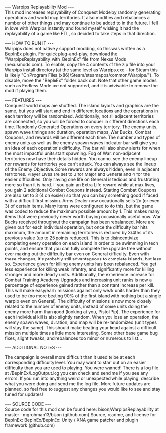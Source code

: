 --- Warpips Replayability Mod ---  
This mod increases replayability of Conquest Mode by randomly generating operations and world map territories. It also modifies and rebalances a number of other things and may continue to be added to in the future. I fell in love with Warpips instantly and found myself wishing it had the replayability of a game like FTL, so decided to take steps in that direction.

--- HOW TO RUN IT ---  
Warpips does not natively support modding, so this was written as a BepInEx plugin. For quick plug-and-play, download the "WarpipsReplayability_with_BepInEx" file from Nexus Mods (nexusmods.com). To enable, copy the 4 contents of the zip file into your Warpips install directory (at the same level as Warpips.exe - for Steam this is likely "C:/Program Files (x86)/Steam/steamapps/common/Warpips/"). To disable, move the "BepInEx" folder back out. Note that other game modes such as Endless Mode are not supported, and it is advisable to remove the mod if playing them.

--- FEATURES ---  
Conquest world maps are shuffled. The island layouts and graphics are the same, but you will start and end in different locations and the operations in each territory will be randomized. Additionally, not all adjacent territories are connected, so you will be forced to conquer in different directions each time.
Randomly Generated Operations on every territory. The enemy units, spawn wave timings and duration, operation maps, War Bucks, Combat Coupons, and rewards will be different each time. The number and types of enemy units as well as the enemy spawn waves indicator bar will give you an idea of each operation's difficulty. The bar will also show alerts for when the most impactful units start spawning.
Fog of War: non-adjacent territories now have their details hidden. You cannot see the enemy lineup nor rewards for territories you can't attack. You can always see the lineup of the Enemy Objective. Some rewards are always hidden, even in adjacent territories.
Player Lives are set to 3 for Major and General and 4 for the easier difficulties. Only having one life on General is tedious and frustrating more so than it is hard. If you gain an Extra Life reward while at max lives, you gain 2 additional Combat Coupons instead. Starting Combat Coupons are also set to 3 (4 on easier) so that you can buy something good if faced with a difficult first mission.
Arms Dealer now occasionally sells 2x (or even 3) of certain items. Many items were configured to do this, but the game was coded to reduce the maximum possible amount by 1. This makes many items that were previously never worth buying occasionally useful now.
War Bucks received throughout the campaign has been rebalanced. More are given out for each individual operation, but once the difficulty bar hits maximum, the amount in remaining territories is reduced by 3/4ths of its previous value (up to 25 points reduced). This is to disincentivize completing every operation on each island in order to be swimming in tech points, and ensure that you can fully complete the upgrade tree without ever maxing out the difficulty bar even on General difficulty. Even with these changes, it's probably still advantageous to complete islands, but less so.
Experience given for killing enemy units has been rebalanced. You get less experience for killing weak infantry, and significantly more for killing stronger and more deadly units. Additionally, the experience increase for Combat Training Academy Upgrades and increasing unit ranks is now a percentage of experience gained rather than a constant increase per kill. This will make easy/early missions against only weak units harder than they used to be (no more beating 90% of the first island with nothing but a single warpip even on General). The difficulty of missions is now more closely related to the number of enemy units, instead of some units doing the enemy more harm than good (looking at you, Pistol Pip). The experience for each individual kill is also slightly random.
When you lose an operation, the enemy spawn waves, duration, and map will be re-randomized (unit types will stay the same). This should make beating your head against a difficult mission multiple times a little more interesting.
Some other base game bug fixes, slight tweaks, and rebalances too minor or numerous to list...

--- ADDITIONAL NOTES ---  

The campaign is overall more difficult than it used to be at each corresponding difficulty level. You may want to start out on an easier difficulty than you are used to playing. You were warned! There is a log file at /BepInEx/LogOutput.log you can check and send me if you see any errors. If you run into anything weird or unexpected while playing, describe what you were doing and send me the log file. More future updates are planned, so feel free to suggest any changes you would like to see and stay tuned for updates!

--- SOURCE CODE ---  
Source code for this mod can be found here: bison/WarpipsReplayability at master · mgrohman13/bison (github.com)
Source, readme, and license for BepInEx: BepInEx/BepInEx: Unity / XNA game patcher and plugin framework (github.com)
